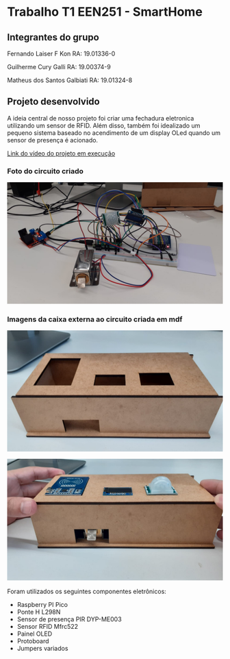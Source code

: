 # Trabalho T1 EEN251 - SmartHome

## Integrantes do grupo
Fernando Laiser F Kon                                   RA: 19.01336-0

Guilherme Cury Galli                                    RA: 19.00374-9

Matheus dos Santos Galbiati                             RA: 19.01324-8



## Projeto desenvolvido

A ideia central de nosso projeto foi criar uma fechadura eletronica utilizando um sensor de RFID. Além disso, também foi idealizado um pequeno sistema baseado no acendimento de um display OLed quando um sensor de presença é acionado.

[Link do vídeo do projeto em execução](https://youtu.be/qG4GmPUp0S4)

### Foto do circuito criado
![alt text](Imagens/circuito1.jpeg "Circuito")

### Imagens da caixa externa ao circuito criada em mdf
![alt text](Imagens/caixa1.jpeg "Caixa")

![alt text](Imagens/caixa2.jpeg "Caixa+Sensores")

Foram utilizados os seguintes componentes eletrônicos:

- Raspberry PI Pico
- Ponte H L298N
- Sensor de presença PIR DYP-ME003
- Sensor RFID Mfrc522
- Painel OLED
- Protoboard
- Jumpers variados
